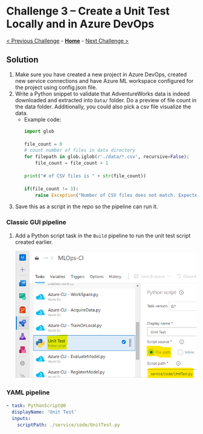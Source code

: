 # Challenge 3 – Create a Unit Test Locally and in Azure DevOps

[< Previous Challenge](./Solution-02.md) - **[Home](./README.md)** - [Next Challenge >](./Solution-04.md)

## Solution

1.  Make sure you have created a new project in Azure DevOps, created new service connections and have Azure ML workspace configured for the project using config.json file.
1.  Write a Python snippet to validate that AdventureWorks data is indeed downloaded and extracted into `Data/` folder. Do a preview of file count in the data folder. Additionally, you could also pick a csv file visualize the data. 
    - Example code:
      ```python
      import glob

      file_count = 0
      # count number of files in data directory
      for filepath in glob.iglob(r'./data/*.csv', recursive=False):
          file_count = file_count + 1

      print("# of CSV files is " + str(file_count))

      if(file_count != 3):
          raise Exception("Number of CSV files does not match. Expected: 3. Actual: " + str(file_count))
      ```
1.  Save this as a script in the repo so the pipeline can run it.

### Classic GUI pipeline

1.  Add a Python script task in the `Build` pipeline to run the unit test script created earlier.

    ![unitTest](../images/Challenge-03/unitTest.png)

### YAML pipeline
```yaml
- task: PythonScript@0
  displayName: 'Unit Test'
  inputs:
    scriptPath: ./service/code/UnitTest.py
```
